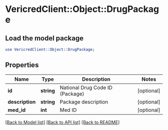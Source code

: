 # VericredClient::Object::DrugPackage

## Load the model package
```perl
use VericredClient::Object::DrugPackage;
```

## Properties
Name | Type | Description | Notes
------------ | ------------- | ------------- | -------------
**id** | **string** | National Drug Code ID (Package) | [optional] 
**description** | **string** | Package description | [optional] 
**med_id** | **int** | Med ID | [optional] 

[[Back to Model list]](../README.md#documentation-for-models) [[Back to API list]](../README.md#documentation-for-api-endpoints) [[Back to README]](../README.md)


